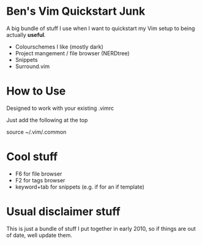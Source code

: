 # Ben's Vim Quickstart Junk

A big bundle of stuff I use when I want to quickstart my Vim setup to being actually **useful**.

 * Colourschemes I like (mostly dark)
 * Project mangement / file browser (NERDtree)
 * Snippets
 * Surround.vim

# How to Use

Designed to work with your existing .vimrc

Just add the following at the top

source ~/.vim/.common

# Cool stuff

 * F6 for file browser
 * F2 for tags browser
 * keyword+tab for snippets (e.g. if<TAB> for an if template)

# Usual disclaimer stuff

This is just a bundle of stuff I put together in early 2010, so if things are out of date, well update them.

